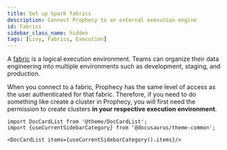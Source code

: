 ```yaml
---
title: Set up Spark fabrics
description: Connect Prophecy to an external execution engine
id: Fabrics
sidebar_class_name: hidden
tags: [Livy, Fabrics, Execution]
---
```


A [fabric](docs/concepts/fabrics/fabrics.md) is a logical execution environment. Teams can organize their data engineering into multiple environments such as development, staging, and production.

When you connect to a fabric, Prophecy has the same level of access as the user authenticated for that fabric. Therefore, if you need to do something like create a cluster in Prophecy, you will first need the permission to create clusters **in your respective execution environment**.

```mdx-code-block
import DocCardList from '@theme/DocCardList';
import {useCurrentSidebarCategory} from '@docusaurus/theme-common';

<DocCardList items={useCurrentSidebarCategory().items}/>
```
